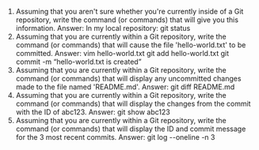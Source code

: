 1.	Assuming that you aren't sure whether you're currently inside of a Git repository, write the command (or commands) that will give you this information.
Answer: In my local repository: git status
2.	Assuming that you are currently within a Git repository, write the command (or commands) that will cause the file 'hello-world.txt' to be committed.
Answer: vim hello-world.txt
	git add hello-world.txt 
git commit -m “hello-world.txt is created”
3.	Assuming that you are currently within a Git repository, write the command (or commands) that will display any uncommitted changes made to the file named 'README.md'.
Answer:  git diff README.md
4.	Assuming that you are currently within a Git repository, write the command (or commands) that will display the changes from the commit with the ID of abc123.
Answer: git show abc123
5.	Assuming that you are currently within a Git repository, write the command (or commands) that will display the ID and commit message for the 3 most recent commits.
Answer: git log --oneline -n 3

